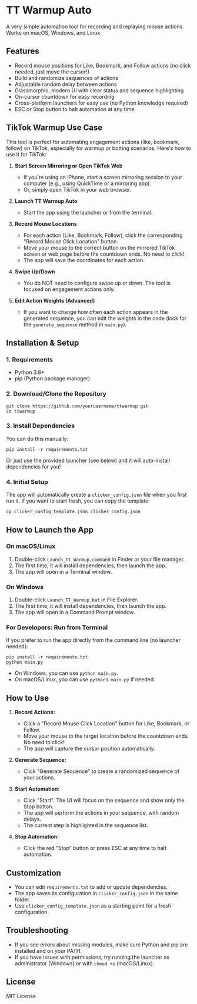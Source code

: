 # TT Warmup Auto

A very simple automation tool for recording and replaying mouse actions. Works on macOS, Windows, and Linux.

## Features

- Record mouse positions for Like, Bookmark, and Follow actions (no click needed, just move the cursor!)
- Build and randomize sequences of actions
- Adjustable random delay between actions
- Glassmorphic, modern UI with clear status and sequence highlighting
- On-cursor countdown for easy recording
- Cross-platform launchers for easy use (no Python knowledge required)
- ESC or Stop button to halt automation at any time

## TikTok Warmup Use Case

This tool is perfect for automating engagement actions (like, bookmark, follow) on TikTok, especially for warmup or botting scenarios. Here's how to use it for TikTok:

1. **Start Screen Mirroring or Open TikTok Web**
   - If you're using an iPhone, start a screen mirroring session to your computer (e.g., using QuickTime or a mirroring app).
   - Or, simply open TikTok in your web browser.

2. **Launch TT Warmup Auto**
   - Start the app using the launcher or from the terminal.

3. **Record Mouse Locations**
   - For each action (Like, Bookmark, Follow), click the corresponding "Record Mouse Click Location" button.
   - Move your mouse to the correct button on the mirrored TikTok screen or web page before the countdown ends. No need to click!
   - The app will save the coordinates for each action.

4. **Swipe Up/Down**
   - You do NOT need to configure swipe up or down. The tool is focused on engagement actions only.

5. **Edit Action Weights (Advanced)**
   - If you want to change how often each action appears in the generated sequence, you can edit the weights in the code (look for the `generate_sequence` method in `main.py`).

## Installation & Setup

### 1. Requirements
- Python 3.8+
- pip (Python package manager)

### 2. Download/Clone the Repository
```
git clone https://github.com/yourusername/ttwarmup.git
cd ttwarmup
```

### 3. Install Dependencies
You can do this manually:
```
pip install -r requirements.txt
```
Or just use the provided launcher (see below) and it will auto-install dependencies for you!

### 4. Initial Setup
The app will automatically create a `clicker_config.json` file when you first run it. If you want to start fresh, you can copy the template:
```
cp clicker_config_template.json clicker_config.json
```

## How to Launch the App

### On macOS/Linux
1. Double-click `Launch_TT_Warmup.command` in Finder or your file manager.
2. The first time, it will install dependencies, then launch the app.
3. The app will open in a Terminal window.

### On Windows
1. Double-click `Launch_TT_Warmup.bat` in File Explorer.
2. The first time, it will install dependencies, then launch the app.
3. The app will open in a Command Prompt window.

### For Developers: Run from Terminal
If you prefer to run the app directly from the command line (no launcher needed):

```
pip install -r requirements.txt
python main.py
```

- On Windows, you can use `python main.py`.
- On macOS/Linux, you can use `python3 main.py` if needed.

## How to Use

1. **Record Actions:**
   - Click a "Record Mouse Click Location" button for Like, Bookmark, or Follow.
   - Move your mouse to the target location before the countdown ends. No need to click!
   - The app will capture the cursor position automatically.

2. **Generate Sequence:**
   - Click "Generate Sequence" to create a randomized sequence of your actions.

3. **Start Automation:**
   - Click "Start". The UI will focus on the sequence and show only the Stop button.
   - The app will perform the actions in your sequence, with random delays.
   - The current step is highlighted in the sequence list.

4. **Stop Automation:**
   - Click the red "Stop" button or press ESC at any time to halt automation.

## Customization
- You can edit `requirements.txt` to add or update dependencies.
- The app saves its configuration in `clicker_config.json` in the same folder.
- Use `clicker_config_template.json` as a starting point for a fresh configuration.

## Troubleshooting
- If you see errors about missing modules, make sure Python and pip are installed and on your PATH.
- If you have issues with permissions, try running the launcher as administrator (Windows) or with `chmod +x` (macOS/Linux).

## License
MIT License 